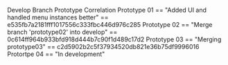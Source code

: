 Develop Branch Prototype Correlation
Prototype 01 == "Added UI and handled menu instances better" == e535fb7a2181fff1017556c333fbc446d976c285
Prototype 02 == "Merge branch 'prototype02' into develop" == 0c614ff964b933bfd918d444b7c90f1d489c17d2
Prototype 03 == "Merging prototype03" == c2d5902b2c5f37934520db821e36b75df9996016
Protortpe 04 == "In development"
